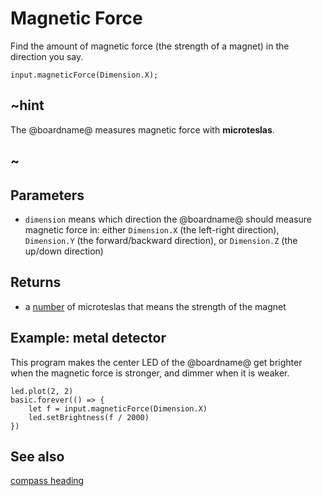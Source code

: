 # Magnetic Force

Find the amount of magnetic force (the strength of a magnet) in the direction you say.

```sig
input.magneticForce(Dimension.X);
```

## ~hint

The @boardname@ measures magnetic force with **microteslas**.

## ~


## Parameters

* ``dimension`` means which direction the @boardname@ should measure
  magnetic force in: either `Dimension.X` (the left-right direction),
  `Dimension.Y` (the forward/backward direction), or `Dimension.Z`
  (the up/down direction)

## Returns

* a [number](/types/number) of microteslas that means the strength of the magnet

## Example: metal detector

This program makes the center LED of the @boardname@ get brighter when
the magnetic force is stronger, and dimmer when it is weaker.

```blocks
led.plot(2, 2)
basic.forever(() => {
    let f = input.magneticForce(Dimension.X)
    led.setBrightness(f / 2000)
})
```

## See also

[compass heading](/reference/input/compass-heading)
